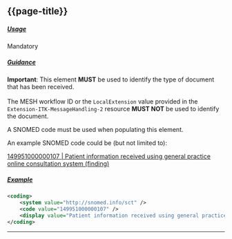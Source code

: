 ## {{page-title}}

<h5><ins>Usage</ins></h5>

<span class="mro-circle mandatory" title="Mandatory"></span> Mandatory


<h5><ins>Guidance</ins></h5>

<div class="nhsd-a-box nhsd-a-box--bg-light-yellow nhsd-!t-margin-bottom-6 nhsd-t-body">
    <strong>Important</strong>: This element <b>MUST</b> be used to identify the type of document that has been received.
    <br />
    <br />
    The MESH workflow ID or the <code>LocalExtension</code> value provided in the <code>Extension-ITK-MessageHandling-2</code> resource <b>MUST NOT</b> be used to identify the document.
</div>

A SNOMED code must be used when populating this element.

An example SNOMED code could be (but not limited to):

[149951000000107  | Patient information received using general practice online consultation system (finding)](https://termbrowser.nhs.uk/?perspective=full&conceptId1=149951000000107&edition=uk-edition)

<h5><ins>Example</ins></h5>

```xml
<coding>
    <system value="http://snomed.info/sct" />
    <code value="149951000000107" />
    <display value="Patient information received using general practice online consultation system (finding)" />
</coding>
```

---